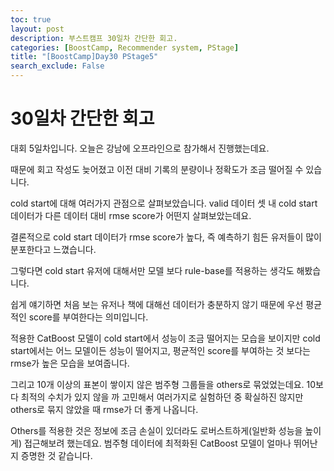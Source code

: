 ```yaml
---
toc: true
layout: post
description: 부스트캠프 30일차 간단한 회고.
categories: [BoostCamp, Recommender system, PStage]
title: "[BoostCamp]Day30 PStage5"
search_exclude: False
---
```

# 30일차 간단한 회고

대회 5일차입니다. 오늘은 강남에 오프라인으로 참가해서 진행했는데요.

때문에 회고 작성도 늦어졌고 이전 대비 기록의 분량이나 정확도가 조금 떨어질 수 있습니다.

cold start에 대해 여러가지 관점으로 살펴보았습니다. valid 데이터 셋 내 cold start 데이터가 다른 데이터 대비 rmse score가 어떤지 살펴보았는데요.

결론적으로 cold start 데이터가 rmse score가 높다, 즉 예측하기 힘든 유저들이 많이 분포한다고 느꼈습니다.

그렇다면 cold start 유저에 대해서만 모델 보다 rule-base를 적용하는 생각도 해봤습니다.

쉽게 얘기하면 처음 보는 유저나 책에 대해선 데이터가 충분하지 않기 때문에 우선 평균적인 score를 부여한다는 의미입니다.

적용한 CatBoost 모델이 cold start에서 성능이 조금 떨어지는 모습을 보이지만 cold start에서는 어느 모델이든 성능이 떨어지고, 평균적인 score를 부여하는 것 보다는 rmse가 높은 모습을 보여줍니다.

그리고 10개 이상의 표본이 쌓이지 않은 범주형 그룹들을 others로 묶었었는데요. 10보다 최적의 수치가 있지 않을 까 고민해서 여러가지로 실험하던 중 확실하진 않지만 others로 묶지 않았을 때 rmse가 더 좋게 나옵니다.

Others를 적용한 것은 정보에 조금 손실이 있더라도 로버스트하게(일반화 성능을 높이게) 접근해보려 했는데요. 범주형 데이터에 최적화된 CatBoost 모델이 얼마나 뛰어난지 증명한 것 같습니다.